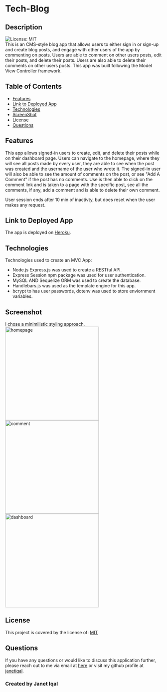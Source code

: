  # Tech-Blog </br>
  
## Description 
![License: MIT](https://img.shields.io/badge/License-MIT-green.svg) </br>
This is an CMS-style blog app that allows users to either sign in or sign-up and create blog posts, and engage with other users of the app by commenting on posts. Users are able to comment on other users posts, edit their posts, and delete their posts. Users  are also able to delete their comments on other users posts. This app was built following the Model View Controller framework.


## Table of Contents
- [Features](#features)
- [Link to Deployed App](#link-to-deployed-app)
- [Technologies](#technologies)
- [ScreenShot](#screenshot)
- [License](#license)
- [Questions](#questions)

## Features 
  This app allows signed-in users to create, edit, and delete their posts while on their dashboard page. Users can navigate to the homepage, where they will see all posts made by every user, they are able to see when the post was created and the username of the user who wrote it. The signed-in user will also be able to see the amount of comments on the post, or see "Add A Comment" if the post has no comments. Use is then able to click on the comment link and is taken to a page with the specific post, see all the comments, if any, add a comment and is able to delete their own comment. 

  User session ends after 10 min of inactivty, but does reset when the user makes any request. 

## Link to Deployed App
The app is deployed on [Heroku](https://tech-blog-ji.herokuapp.com/).

## Technologies
Technologies used to create an MVC App:
- Node.js Express.js was used to create a RESTful API.
- Express Session npm package was used for user authentication.
- MySQL AND Sequelize ORM was used to create the database.
- Handlebars.js was used as the template engine for this app.
- bcrypt to has user passwords, dotenv was used to store enviornment variables.

## Screenshot
I chose a minimilistic styling approach. <br>
<img width="300x300" alt="homepage" src="https://user-images.githubusercontent.com/84414488/137014528-51c02354-173e-4b16-bf6f-50b43292e8b0.png"><br>
<img width="300x300" alt="comment" src="https://user-images.githubusercontent.com/84414488/137014569-394de468-30d1-4e76-a59f-abe1a6251a20.png"><br>
<img width="300x300" alt="dashboard" src="https://user-images.githubusercontent.com/84414488/137014576-695393e7-b2ad-4d6f-92db-221597f57871.png">


## License 
  This project is covered by the license of: [MIT](https://opensource.org/licenses/MIT)

## Questions
  If you have any questions or would like to discuss this application further, please reach out to me via email at [here](mailto:j.iqal35@gmail.com) or visit my github profile at [janetiqal](http://www.github.com/janetiqal).

### Created by Janet Iqal
